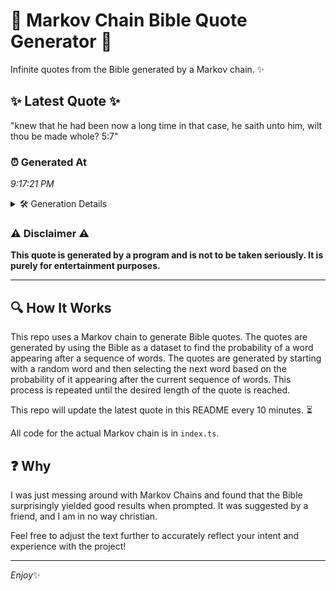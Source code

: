 # 📖 Markov Chain Bible Quote Generator 📖

Infinite quotes from the Bible generated by a Markov chain. ✨

## ✨ Latest Quote ✨
"knew that he had been now a long time in that case, he saith unto him, wilt thou be made whole? 5:7"

### ⏰ Generated At
*9:17:21 PM*

<details>
    <summary>🛠️ Generation Details</summary>
    <p>
        <strong>🌱 Seed:</strong> knew<br>
        <strong>🔄 Iterations:</strong> 21<br>
        <strong>📜 Context History:</strong><br>[ knew ]: that<br>[ knew, that ]: he<br>[ knew, that, he ]: had<br>[ knew, that, he, had ]: been<br>[ knew, that, he, had, been ]: now<br>[ knew, that, he, had, been, now ]: a<br>[ that, he, had, been, now, a ]: long<br>[ he, had, been, now, a, long ]: time<br>[ had, been, now, a, long, time ]: in<br>[ been, now, a, long, time, in ]: that<br>[ now, a, long, time, in, that ]: case,<br>[ a, long, time, in, that, case, ]: he<br>[ long, time, in, that, case,, he ]: saith<br>[ time, in, that, case,, he, saith ]: unto<br>[ in, that, case,, he, saith, unto ]: him,<br>[ that, case,, he, saith, unto, him, ]: wilt<br>[ case,, he, saith, unto, him,, wilt ]: thou<br>[ he, saith, unto, him,, wilt, thou ]: be<br>[ saith, unto, him,, wilt, thou, be ]: made<br>[ unto, him,, wilt, thou, be, made ]: whole?<br>[ him,, wilt, thou, be, made, whole? ]: 5:7<br>
    </p>
</details>

### ⚠️ Disclaimer ⚠️
**This quote is generated by a program and is not to be taken seriously. It is purely for entertainment purposes.**

---

## 🔍 How It Works

This repo uses a Markov chain to generate Bible quotes. The quotes are generated by using the Bible as a dataset to find the probability of a word appearing after a sequence of words. The quotes are generated by starting with a random word and then selecting the next word based on the probability of it appearing after the current sequence of words. This process is repeated until the desired length of the quote is reached.

This repo will update the latest quote in this README every 10 minutes. ⏳

All code for the actual Markov chain is in `index.ts`.

## ❓ Why

I was just messing around with Markov Chains and found that the Bible surprisingly yielded good results when prompted. 
It was suggested by a friend, and I am in no way christian.

Feel free to adjust the text further to accurately reflect your intent and experience with the project!

---

*Enjoy*✨
